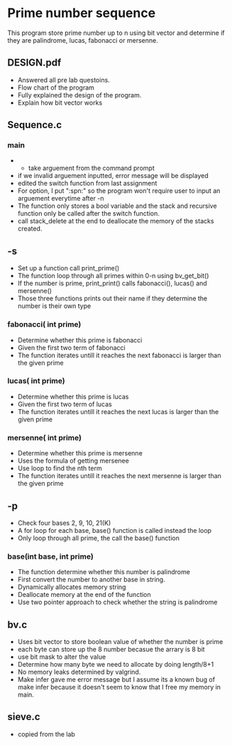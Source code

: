 # Prime number sequence
This program store prime number up to n using bit vector and determine if they are palindrome, lucas, fabonacci or mersenne.

## DESIGN.pdf
- Answered all pre lab questoins.
- Flow chart of the program
- Fully explained the design of the program.
- Explain how bit vector works

## Sequence.c
### main
- - take arguement from the command prompt
- if we invalid arguement inputted, error message will be displayed
- edited the switch function from last assignment
- For option, I put ":spn:" so the program won't require user to input an arguement everytime after -n
- The function only stores a bool variable and the stack and recursive function only be called after the switch function.
- call stack_delete at the end to deallocate the memory of the stacks created.
## -s
- Set up a function call print_prime()
- The function loop through all primes within 0-n using bv_get_bit()
- If the number is prime, print_print() calls fabonacci(), lucas() and mersenne()
- Those three functions prints out their name if they determine the number is their own type
### fabonacci( int prime)
- Determine whether this prime is fabonacci
- Given the first two term of fabonacci
- The function iterates untill it reaches the next fabonacci is larger than the given prime
### lucas( int prime)
- Determine whether this prime is lucas
- Given the first two term of lucas
- The function iterates untill it reaches the next lucas is larger than the given prime
### mersenne( int prime)
- Determine whether this prime is mersenne
- Uses the formula of getting mersenee
- Use loop to find the nth term
- The function iterates untill it reaches the next mersenne is larger than the given prime
## -p
- Check four bases 2, 9, 10, 21(K)
- A for loop for each base, base() function is called instead the loop
- Only loop through all prime, the call the base() function
### base(int base, int prime)
- The function determine whether this number is palindrome
- First convert the number to another base in string.
- Dynamically allocates memory string
- Deallocate memory at the end of the function
- Use two pointer approach to check whether the string is palindrome
## bv.c
- Uses bit vector to store boolean value of whether the number is prime
- each byte can store up the 8 number becasue the arrary is 8 bit
- use bit mask to alter the value 
- Determine how many byte we need to allocate by doing length/8+1
- No memory leaks determined by valgrind.
- Make infer gave me error message but I assume its a known bug of make infer because it doesn't seem to know that I free my memory in main.
## sieve.c
- copied from the lab
